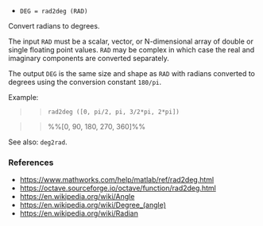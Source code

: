 - `DEG = rad2deg (RAD)`

Convert radians to degrees.

The input `RAD` must be a scalar, vector, or N-dimensional array of double or
single floating point values. `RAD` may be complex in which case the real and
imaginary components are converted separately.

The output `DEG` is the same size and shape as `RAD` with radians converted to
degrees using the conversion constant `180/pi`.

Example:

> > `rad2deg ([0, pi/2, pi, 3/2*pi, 2*pi])`

> > %%[0, 90, 180, 270, 360]%%

See also: `deg2rad`.

### References

- https://www.mathworks.com/help/matlab/ref/rad2deg.html
- https://octave.sourceforge.io/octave/function/rad2deg.html
- https://en.wikipedia.org/wiki/Angle
- https://en.wikipedia.org/wiki/Degree_(angle)
- https://en.wikipedia.org/wiki/Radian
